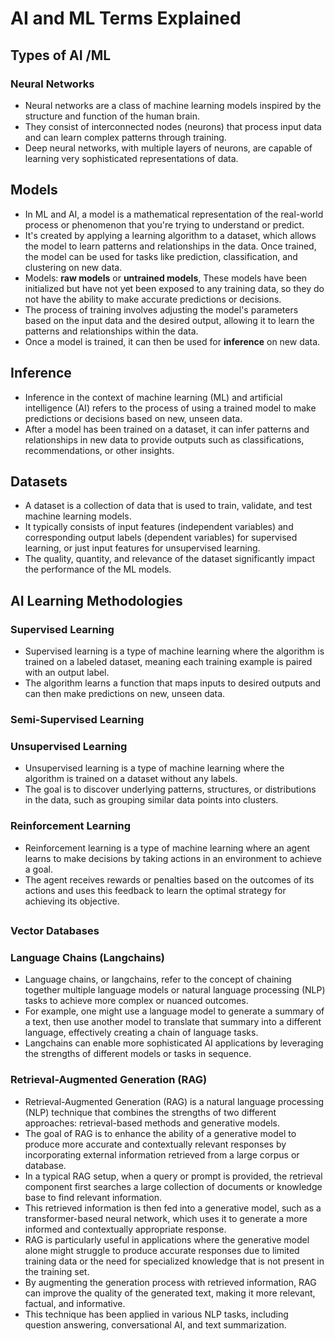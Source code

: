 # AI and ML Terms Explained

## Types of AI /ML
### Neural Networks
* Neural networks are a class of machine learning models inspired by the structure and function of the human brain.
* They consist of interconnected nodes (neurons) that process input data and can learn complex patterns through training.
* Deep neural networks, with multiple layers of neurons, are capable of learning very sophisticated representations of data.

## Models
* In ML and AI, a model is a mathematical representation of the real-world process or phenomenon that you're trying to understand or predict.
* It's created by applying a learning algorithm to a dataset, which allows the model to learn patterns and relationships in the data. Once trained, the model can be used for tasks like prediction, classification, and clustering on new data.
* Models: **raw models** or **untrained models**, These models have been initialized but have not yet been exposed to any training data, so they do not have the ability to make accurate predictions or decisions.
* The process of training involves adjusting the model's parameters based on the input data and the desired output, allowing it to learn the patterns and relationships within the data.
* Once a model is trained, it can then be used for **inference** on new data.

## Inference
* Inference in the context of machine learning (ML) and artificial intelligence (AI) refers to the process of using a trained model to make predictions or decisions based on new, unseen data.
* After a model has been trained on a dataset, it can infer patterns and relationships in new data to provide outputs such as classifications, recommendations, or other insights.

## Datasets
* A dataset is a collection of data that is used to train, validate, and test machine learning models.
* It typically consists of input features (independent variables) and corresponding output labels (dependent variables) for supervised learning, or just input features for unsupervised learning.
* The quality, quantity, and relevance of the dataset significantly impact the performance of the ML models.

## AI Learning Methodologies
### Supervised Learning
* Supervised learning is a type of machine learning where the algorithm is trained on a labeled dataset, meaning each training example is paired with an output label.
* The algorithm learns a function that maps inputs to desired outputs and can then make predictions on new, unseen data.

### Semi-Supervised Learning

### Unsupervised Learning
* Unsupervised learning is a type of machine learning where the algorithm is trained on a dataset without any labels.
* The goal is to discover underlying patterns, structures, or distributions in the data, such as grouping similar data points into clusters.

### Reinforcement Learning
* Reinforcement learning is a type of machine learning where an agent learns to make decisions by taking actions in an environment to achieve a goal.
* The agent receives rewards or penalties based on the outcomes of its actions and uses this feedback to learn the optimal strategy for achieving its objective.


##
### Vector Databases

### Language Chains (Langchains)
* Language chains, or langchains, refer to the concept of chaining together multiple language models or natural language processing (NLP) tasks to achieve more complex or nuanced outcomes.
* For example, one might use a language model to generate a summary of a text, then use another model to translate that summary into a different language, effectively creating a chain of language tasks.
* Langchains can enable more sophisticated AI applications by leveraging the strengths of different models or tasks in sequence.

### Retrieval-Augmented Generation (RAG)
* Retrieval-Augmented Generation (RAG) is a natural language processing (NLP) technique that combines the strengths of two different approaches: retrieval-based methods and generative models.
* The goal of RAG is to enhance the ability of a generative model to produce more accurate and contextually relevant responses by incorporating external information retrieved from a large corpus or database.
* In a typical RAG setup, when a query or prompt is provided, the retrieval component first searches a large collection of documents or knowledge base to find relevant information.
* This retrieved information is then fed into a generative model, such as a transformer-based neural network, which uses it to generate a more informed and contextually appropriate response.
* RAG is particularly useful in applications where the generative model alone might struggle to produce accurate responses due to limited training data or the need for specialized knowledge that is not present in the training set. 
* By augmenting the generation process with retrieved information, RAG can improve the quality of the generated text, making it more relevant, factual, and informative.
* This technique has been applied in various NLP tasks, including question answering, conversational AI, and text summarization.